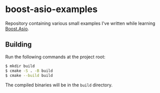 # boost-asio-examples
Repository containing various small examples I've written while learning [Boost.Asio](https://www.boost.org/doc/libs/1_75_0/doc/html/boost_asio.html).

## Building
Run the following commands at the project root:

```bash
$ mkdir build
$ cmake -S . -B build
$ cmake --build build
```
The compiled binaries will be in the `build` directory.

